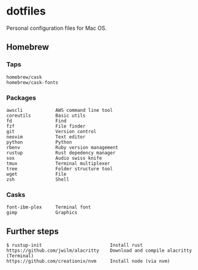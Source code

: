 # dotfiles

Personal configuration files for Mac OS.

## Homebrew

### Taps

```
homebrew/cask
homebrew/cask-fonts
```

### Packages

```
awscli            AWS command line tool
coreutils         Basic utils
fd                Find
fzf               File finder
git               Version control
neovim            Text editor
python            Python
rbenv             Ruby version management
rustup            Rust depedency manager
sox               Audio swiss knife
tmux              Terminal multiplexer
tree              Folder structure tool
wget              File
zsh               Shell
```

### Casks

```
font-ibm-plex     Terminal font
gimp              Graphics
```

## Further steps

```
$ rustup-init                         Install rust
https://github.com/jwilm/alacritty    Download and compile alacritty (Terminal)
https://github.com/creationix/nvm     Install node (via nvm)
```

